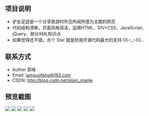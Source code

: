 项目说明
------

* 驴友足迹是一个分享旅游时所见所闻所感为主题的网页
* 代码结构清晰，页面风格简洁，运用HTML、DIV+CSS、JavaScript、jQuery、部分XML知识点
* 如果觉得还不错，点个 Star 就是给我开源代码最大的支持 O(∩_∩)O...

联系方式
------
* Auther 郭峰
* Email: iamguofeng@163.com 
* CSDN: http://blog.csdn.net/plain_maple

预览截图
------
<img src="https://github.com/iamguofeng/TourFootprint/raw/master/截图/首页 (1).jpg"  />
<img src="https://github.com/iamguofeng/TourFootprint/raw/master/截图/首页 (2).png"  />
<img src="https://github.com/iamguofeng/TourFootprint/raw/master/截图/景廊.png"  />
<img src="https://github.com/iamguofeng/TourFootprint/raw/master/截图/感悟.png"  />
<img src="https://github.com/iamguofeng/TourFootprint/raw/master/截图/注册.png"  />
